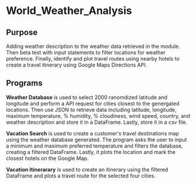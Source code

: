 # World_Weather_Analysis
## Purpose
Adding weather description to the weather data retrieved in the module. Then beta test with input statements to filter locations for weather preference. Finally, identify and plot travel routes using nearby hotels to create a travel itinerary using Google Maps Directions API.


## Programs
**Weather Database** is used to select 2000 ranomdized latitude and longitude and perform a API request for cities closest to the genergated locations. Then use JSON to retrieve data including latitude, longitude, maximum temperature, % humidity, % cloudiness, wind speed, country, and weather description and store it in a DataFrame. Lastly, store it in a csv file.

**Vacation Search** is used to create a customer's travel destinations map using the weather database generated. The program asks the user to input a minimum and maximum preferred temperature and filters the database, creating a filtered DataFrame. Lastly, it plots the location and mark the closest hotels on the Google Map.

**Vacation Itinerarary** is used to create an itinerary using the filtered DataFrame and plots a travel route for the selected four cities. 